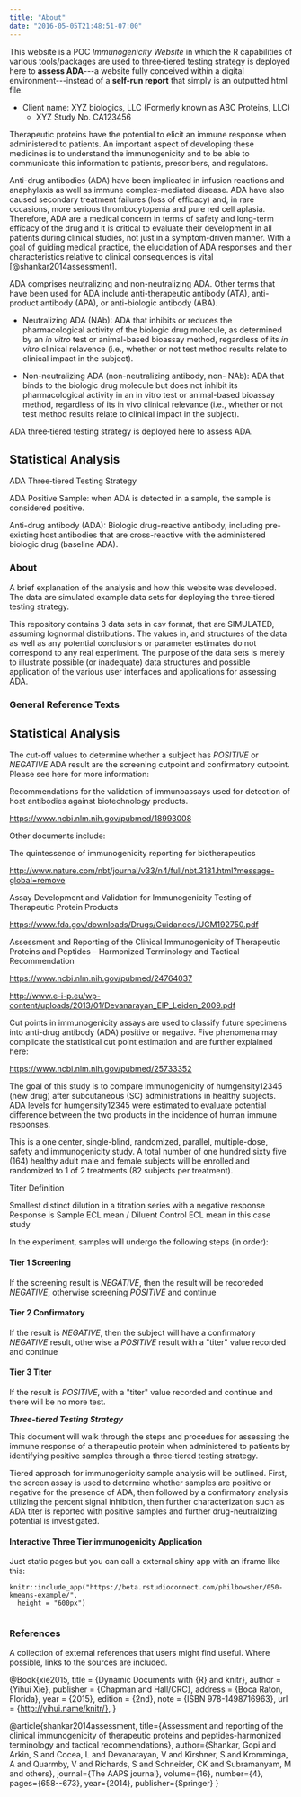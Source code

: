 ```yaml
---
title: "About"
date: "2016-05-05T21:48:51-07:00"
---
```


This website is a POC *Immunogenicity Website* in which the R capabilities of various tools/packages are used to three‐tiered testing strategy is deployed here to **assess ADA**---a website fully conceived within a digital environment---instead of a **self-run report** that simply is an outputted html file.

* Client name: XYZ biologics, LLC (Formerly known as ABC Proteins, LLC)
  * XYZ Study No. CA123456
  
Therapeutic proteins have the potential to elicit an immune response
when administered to patients. An important aspect of developing
these medicines is to understand the immunogenicity and to be able
to communicate this information to patients, prescribers, and
regulators.

Anti-drug antibodies (ADA) have been implicated in infusion reactions and anaphylaxis as well as immune complex-mediated disease. ADA have also caused secondary treatment failures (loss of efficacy) and, in rare occasions, more serious thrombocytopenia and pure red cell aplasia. Therefore, ADA are a medical concern in terms of safety and long-term efficacy of the drug and it is critical to evaluate their development in all patients during clinical studies, not just in a symptom-driven manner. With a goal of guiding medical practice, the elucidation of ADA responses and their characteristics relative to clinical consequences is vital [@shankar2014assessment].

ADA comprises neutralizing and non-neutralizing ADA. Other terms that have been used for ADA include anti-therapeutic antibody (ATA), anti-product antibody (APA), or anti-biologic antibody (ABA).

+ Neutralizing ADA (NAb): ADA that inhibits or reduces the pharmacological activity of the biologic drug molecule, as determined by an *in vitro* test or animal-based bioassay method, regardless of its *in vitro* clinical relavence (i.e., whether or not test method results relate to clinical impact in the subject).

+ Non-neutralizing ADA (non-neutralizing antibody, non-
NAb): ADA that binds to the biologic drug molecule but
does not inhibit its pharmacological activity in an in vitro
test or animal-based bioassay method, regardless of its in
vivo clinical relevance (i.e., whether or not test method
results relate to clinical impact in the subject).

ADA three‐tiered testing strategy is deployed here to assess ADA.

## Statistical Analysis

ADA Three‐tiered Testing Strategy

ADA	Positive	Sample: when	ADA	is	detected	in	a	sample,	the	sample	is	considered positive.

Anti-drug antibody (ADA): Biologic drug-reactive antibody, including pre-existing host antibodies that are cross-reactive with the administered biologic drug (baseline ADA).

### About

A brief explanation of the analysis and how this website was developed. The data are simulated example data sets for deploying the three‐tiered testing strategy.

This repository contains 3 data sets in csv format, that are SIMULATED, assuming lognormal distributions. The values in, and structures of the data as well as any potential conclusions or parameter estimates do not correspond to any real experiment. The purpose of the data sets is merely to illustrate possible (or inadequate) data structures and possible application of the various user interfaces and applications for assessing ADA.

### General Reference Texts

## Statistical Analysis

The cut-off values to determine whether a subject has *POSITIVE* or *NEGATIVE* ADA result are the screening cutpoint and confirmatory cutpoint. Please see here for more information:

Recommendations for the validation of immunoassays used for detection of host antibodies against biotechnology products.

https://www.ncbi.nlm.nih.gov/pubmed/18993008

Other documents include:

The quintessence of immunogenicity reporting for biotherapeutics

http://www.nature.com/nbt/journal/v33/n4/full/nbt.3181.html?message-global=remove

Assay Development and Validation for Immunogenicity Testing of Therapeutic Protein Products

https://www.fda.gov/downloads/Drugs/Guidances/UCM192750.pdf

Assessment and Reporting of the Clinical Immunogenicity of Therapeutic Proteins and Peptides – Harmonized Terminology and Tactical Recommendation

https://www.ncbi.nlm.nih.gov/pubmed/24764037

http://www.e-i-p.eu/wp-content/uploads/2013/01/Devanarayan_EIP_Leiden_2009.pdf

Cut points in immunogenicity assays are used to classify future specimens into anti-drug antibody (ADA) positive or negative. Five phenomena may complicate the statistical cut point estimation and are further explained here:

https://www.ncbi.nlm.nih.gov/pubmed/25733352

The goal of this study is to compare immunogenicity of humgensity12345 (new drug) after subcutaneous (SC) administrations in healthy subjects.  ADA levels for humgensity12345 were estimated to evaluate potential difference between the two products in the incidence of human immune responses.

This is a one center, single-blind, randomized, parallel, multiple-dose, safety and immunogenicity study. A total number of one hundred sixty five (164) healthy adult male and female subjects will be enrolled and randomized to 1 of 2 treatments (82 subjects per treatment).

Titer Definition

Smallest distinct dilution in a titration series with a negative response
Response is Sample ECL mean / Diluent Control ECL mean in this case study

In the experiment, samples will undergo the following steps (in order):

#### Tier 1 Screening

If the screening result is *NEGATIVE*, then the result will be recoreded  *NEGATIVE*, otherwise screening *POSITIVE* and continue

#### Tier 2 Confirmatory

If the result is *NEGATIVE*, then the subject will have a confirmatory *NEGATIVE* result, otherwise a *POSITIVE* result with a "titer" value recorded and continue

#### Tier 3 Titer

If the result is *POSITIVE*, with a "titer" value recorded and continue and there will be no more test.

_**Three‐tiered Testing Strategy**_

This document will walk through the steps and procedues for assessing the immune response of a therapeutic protein when administered to patients by identifying positive samples through a three‐tiered testing strategy.

Tiered approach for immunogenicity sample analysis will be outlined. First, the screen assay is used to determine whether samples are positive or negative for the presence of ADA, then followed by a confirmatory analysis utilizing the percent signal inhibition, then further characterization such as ADA titer is reported with positive samples and further drug-neutralizing potential is investigated.

#### Interactive Three Tier immunogenicity Application

Just static pages but you can call a external shiny app with an iframe like this:

```{r}
knitr::include_app("https://beta.rstudioconnect.com/philbowsher/050-kmeans-example/", 
  height = "600px")
  
```

### References

A collection of external references that users might find useful. Where possible, links to the sources are included.

@Book{xie2015,
  title = {Dynamic Documents with {R} and knitr},
  author = {Yihui Xie},
  publisher = {Chapman and Hall/CRC},
  address = {Boca Raton, Florida},
  year = {2015},
  edition = {2nd},
  note = {ISBN 978-1498716963},
  url = {http://yihui.name/knitr/},
}

@article{shankar2014assessment,
  title={Assessment and reporting of the clinical immunogenicity of therapeutic proteins and peptides-harmonized terminology and tactical recommendations},
  author={Shankar, Gopi and Arkin, S and Cocea, L and Devanarayan, V and Kirshner, S and Kromminga, A and Quarmby, V and Richards, S and Schneider, CK and Subramanyam, M and others},
  journal={The AAPS journal},
  volume={16},
  number={4},
  pages={658--673},
  year={2014},
  publisher={Springer}
}
